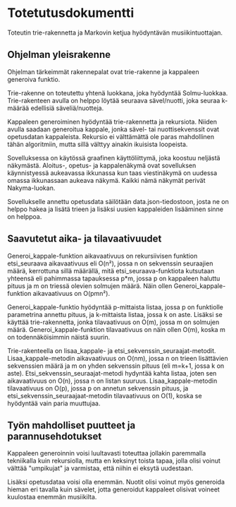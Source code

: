 # Totetutusdokumentti

Toteutin trie-rakennetta ja Markovin ketjua hyödyntävän musiikintuottajan.

## Ohjelman yleisrakenne

Ohjelman tärkeimmät rakennepalat ovat trie-rakenne ja kappaleen generoiva funktio.

Trie-rakenne on toteutettu yhtenä luokkana, joka hyödyntää Solmu-luokkaa. Trie-rakenteen avulla on helppo löytää seuraava sävel/nuotti, joka seuraa k-määrää edellisiä säveliä/nuotteja. 

Kappaleen generoiminen hyödyntää trie-rakennetta ja rekursiota. Niiden avulla saadaan generoitua kappale, jonka sävel- tai nuottisekvenssit ovat opetusdatan kappaleista. Rekursio ei välttämättä ole paras mahdollinen tähän algoritmiin, mutta sillä välttyy ainakin ikuisista loopeista.

Sovelluksessa on käytössä graafinen käyttöliittymä, joka koostuu neljästä näkymästä. Aloitus-, opetus- ja kappalenäkymä ovat sovelluksen käynnistyessä aukeavassa ikkunassa kun taas viestinäkymä on uudessa omassa ikkunassaan aukeava näkymä. Kaikki nämä näkymät perivät Nakyma-luokan.

Sovellukselle annettu opetusdata säilötään data.json-tiedostoon, josta ne on helppo hakea ja lisätä trieen ja lisäksi uusien kappaleiden lisääminen sinne on helppoa.

## Saavutetut aika- ja tilavaativuudet

Generoi_kappale-funktion aikavaativuus on rekursiivisen funktion etsi_seuraava aikavaativuus eli O(n²), jossa n on sekvenssin seuraajien määrä, kerrottuna sillä määrällä, mitä etsi_seuraava-funktiota kutsutaan yhteensä eli pahimmassa tapauksessa p*m, jossa p on kappaleen haluttu pituus ja m on triessä olevien solmujen määrä. Näin ollen Generoi_kappale-funktion aikavaativuus on O(pmn²).

Generoi_kappale-funktio hyödyntää p-mittaista listaa, jossa p on funktiolle parametrina annettu pituus, ja k-mittaista listaa, jossa k on aste. Lisäksi se käyttää trie-rakennetta, jonka tilavaativuus on O(m), jossa m on solmujen määrä. Generoi_kappale-funktion tilavaativuus on näin ollen O(m), koska m on todennäköisimmin näistä suurin.

Trie-rakenteella on lisaa_kappale- ja etsi_sekvenssin_seuraajat-metodit. Lisaa_kappale-metodin aikavaativuus on O(nm), jossa n on trieen lisättävien sekvenssien määrä ja m on yhden sekvenssin pituus (eli m=k+1, jossa k on aste). Etsi_sekvenssin_seuraajat-metodi hydyntää kahta listaa, joten sen aikavaativuus on O(n), jossa n on listan suuruus. Lisaa_kappale-metodin tilavaativuus on O(p), jossa p on annetun sekvenssin pituus, ja etsi_sekvenssin_seuraajaat-metodin tilavaativuus on O(1), koska se hyödyntää vain paria muuttujaa.


## Työn mahdolliset puutteet ja parannusehdotukset

Kappaleen generoinnin voisi luultavasti toteuttaa jollakin paremmalla tekniikalla kuin rekursiolla, mutta en keksinyt toista tapaa, jolla olisi voinut välttää "umpikujat" ja varmistaa, että niihin ei eksytä uudestaan. 

Lisäksi opetusdataa voisi olla enemmän. Nuotit olisi voinut myös generoida hieman eri tavalla kuin sävelet, jotta generoidut kappaleet
olisivat voineet kuulostaa enemmän musiikilta.


